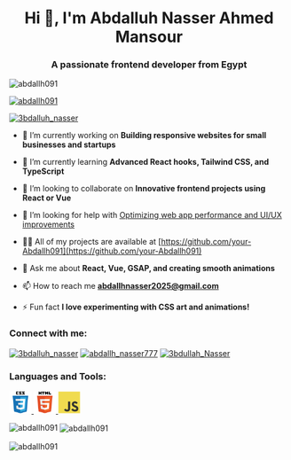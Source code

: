 <h1 align="center">Hi 👋, I'm Abdalluh Nasser Ahmed Mansour</h1>
<h3 align="center">A passionate frontend developer from Egypt</h3>

<p align="left"> <img src="https://komarev.com/ghpvc/?username=abdallh091&label=Profile%20views&color=0e75b6&style=flat" alt="abdallh091" /> </p>

<p align="left"> <a href="https://github.com/ryo-ma/github-profile-trophy"><img src="https://github-profile-trophy.vercel.app/?username=abdallh091" alt="abdallh091" /></a> </p>

<p align="left"> <a href="https://twitter.com/3bdalluh_nasser" target="blank"><img src="https://img.shields.io/twitter/follow/3bdalluh_nasser?logo=twitter&style=for-the-badge" alt="3bdalluh_nasser" /></a> </p>

- 🔭 I’m currently working on **Building responsive websites for small businesses and startups**

- 🌱 I’m currently learning **Advanced React hooks, Tailwind CSS, and TypeScript**

- 👯 I’m looking to collaborate on **Innovative frontend projects using React or Vue**

- 🤝 I’m looking for help with [Optimizing web app performance and UI/UX improvements](https://linktr.ee/3bdalluh)

- 👨‍💻 All of my projects are available at [https://github.com/your-Abdallh091](https://github.com/your-Abdallh091)

- 💬 Ask me about **React, Vue, GSAP, and creating smooth animations**

- 📫 How to reach me **abdallhnasser2025@gmail.com**

- ⚡ Fun fact **I love experimenting with CSS art and animations!**

<h3 align="left">Connect with me:</h3>
<p align="left">
<a href="https://twitter.com/3bdalluh_nasser" target="blank"><img align="center" src="https://raw.githubusercontent.com/rahuldkjain/github-profile-readme-generator/master/src/images/icons/Social/twitter.svg" alt="3bdalluh_nasser" height="30" width="40" /></a>
<a href="https://instagram.com/abdallh_nasser777" target="blank"><img align="center" src="https://raw.githubusercontent.com/rahuldkjain/github-profile-readme-generator/master/src/images/icons/Social/instagram.svg" alt="abdallh_nasser777" height="30" width="40" /></a>
<a href="https://discord.gg/3bdullah_Nasser" target="blank"><img align="center" src="https://raw.githubusercontent.com/rahuldkjain/github-profile-readme-generator/master/src/images/icons/Social/discord.svg" alt="3bdullah_Nasser" height="30" width="40" /></a>
</p>

<h3 align="left">Languages and Tools:</h3>
<p align="left"> <a href="https://www.w3schools.com/css/" target="_blank" rel="noreferrer"> <img src="https://raw.githubusercontent.com/devicons/devicon/master/icons/css3/css3-original-wordmark.svg" alt="css3" width="40" height="40"/> </a> <a href="https://www.w3.org/html/" target="_blank" rel="noreferrer"> <img src="https://raw.githubusercontent.com/devicons/devicon/master/icons/html5/html5-original-wordmark.svg" alt="html5" width="40" height="40"/> </a> <a href="https://developer.mozilla.org/en-US/docs/Web/JavaScript" target="_blank" rel="noreferrer"> <img src="https://raw.githubusercontent.com/devicons/devicon/master/icons/javascript/javascript-original.svg" alt="javascript" width="40" height="40"/> </a> </p>

<p><img align="left" src="https://github-readme-stats.vercel.app/api/top-langs?username=abdallh091&show_icons=true&locale=en&layout=compact" alt="abdallh091" /></p>

<p>&nbsp;<img align="center" src="https://github-readme-stats.vercel.app/api?username=abdallh091&show_icons=true&locale=en" alt="abdallh091" /></p>

<p><img align="center" src="https://github-readme-streak-stats.herokuapp.com/?user=abdallh091&" alt="abdallh091" /></p>
